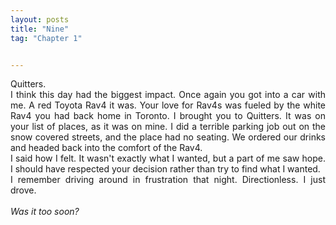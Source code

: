 ```yaml
---
layout: posts
title: "Nine"
tag: "Chapter 1"


---
```

<style>
body {
text-align: justify}
</style>

Quitters. 
<br>
I think this day had the biggest impact. Once again you got into a car with me. A red Toyota Rav4 it was. Your love for Rav4s was fueled by the white Rav4 you had back home in Toronto. I brought you to Quitters. It was on your list of places, as it was on mine. I did a terrible parking job out on the snow covered streets, and the place had no seating. We ordered our drinks and headed back into the comfort of the Rav4.
<br>
I said how I felt. It wasn't exactly what I wanted, but a part of me saw hope. I should have respected your decision rather than try to find what I wanted. 
<br>
I remember driving around in frustration that night. Directionless. I just drove.
<br><br>
*Was it too soon?*